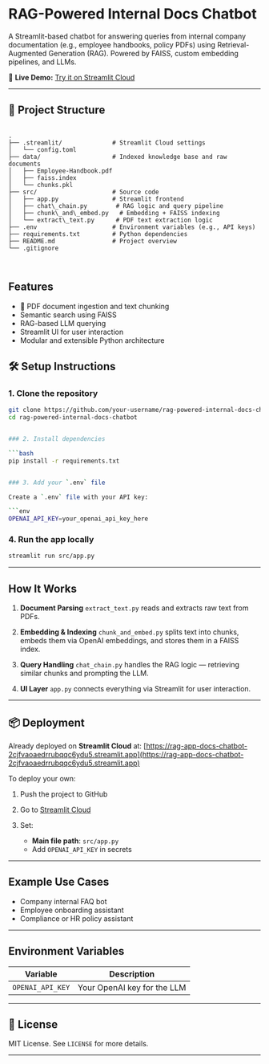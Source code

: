 



# RAG-Powered Internal Docs Chatbot

A Streamlit-based chatbot for answering queries from internal company documentation (e.g., employee handbooks, policy PDFs) using Retrieval-Augmented Generation (RAG). Powered by FAISS, custom embedding pipelines, and LLMs.

🔗 **Live Demo:** [Try it on Streamlit Cloud](https://rag-app-docs-chatbot-2cjfvaoaedrrubqqc6ydu5.streamlit.app/)

---

## 📁 Project Structure

```

.
├── .streamlit/              # Streamlit Cloud settings
│   └── config.toml
├── data/                    # Indexed knowledge base and raw documents
│   ├── Employee-Handbook.pdf
│   ├── faiss.index
│   └── chunks.pkl
├── src/                     # Source code
│   ├── app.py               # Streamlit frontend
│   ├── chat\_chain.py        # RAG logic and query pipeline
│   ├── chunk\_and\_embed.py   # Embedding + FAISS indexing
│   └── extract\_text.py      # PDF text extraction logic
├── .env                     # Environment variables (e.g., API keys)
├── requirements.txt         # Python dependencies
├── README.md                # Project overview
└── .gitignore



```

##  Features

- 📄 PDF document ingestion and text chunking
-  Semantic search using FAISS
-  RAG-based LLM querying
-  Streamlit UI for user interaction
-  Modular and extensible Python architecture



## 🛠️ Setup Instructions

### 1. Clone the repository
```bash
git clone https://github.com/your-username/rag-powered-internal-docs-chatbot.git
cd rag-powered-internal-docs-chatbot


### 2. Install dependencies

```bash
pip install -r requirements.txt


### 3. Add your `.env` file

Create a `.env` file with your API key:

```env
OPENAI_API_KEY=your_openai_api_key_here
```

### 4. Run the app locally

```bash
streamlit run src/app.py
```

---

##  How It Works

1. **Document Parsing**
   `extract_text.py` reads and extracts raw text from PDFs.

2. **Embedding & Indexing**
   `chunk_and_embed.py` splits text into chunks, embeds them via OpenAI embeddings, and stores them in a FAISS index.

3. **Query Handling**
   `chat_chain.py` handles the RAG logic — retrieving similar chunks and prompting the LLM.

4. **UI Layer**
   `app.py` connects everything via Streamlit for user interaction.

---

## 📦 Deployment

Already deployed on **Streamlit Cloud** at:
 [https://rag-app-docs-chatbot-2cjfvaoaedrrubqqc6ydu5.streamlit.app](https://rag-app-docs-chatbot-2cjfvaoaedrrubqqc6ydu5.streamlit.app)

To deploy your own:

1. Push the project to GitHub
2. Go to [Streamlit Cloud](https://streamlit.io/cloud)
3. Set:

   * **Main file path**: `src/app.py`
   * Add `OPENAI_API_KEY` in secrets

---

##  Example Use Cases

* Company internal FAQ bot
* Employee onboarding assistant
* Compliance or HR policy assistant

---

##  Environment Variables

| Variable         | Description                 |
| ---------------- | --------------------------- |
| `OPENAI_API_KEY` | Your OpenAI key for the LLM |

---

## 📄 License

MIT License. See `LICENSE` for more details.

---




